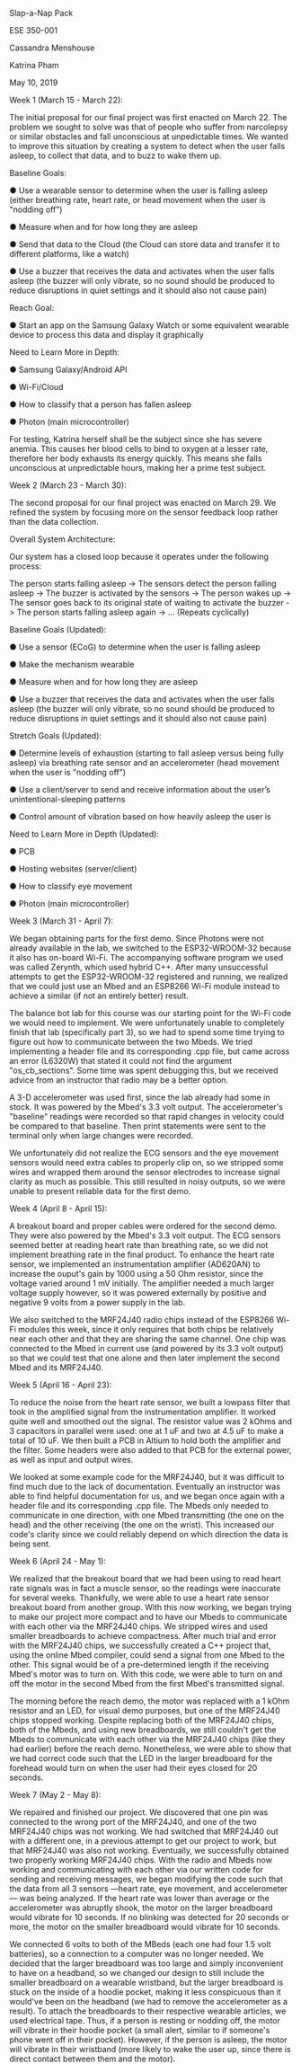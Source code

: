 Slap-a-Nap Pack

ESE 350-001

Cassandra Menshouse

Katrina Pham

May 10, 2019


Week 1 (March 15 - March 22):

The initial proposal for our final project was first enacted on March 22. The problem we sought to solve was that of people who suffer from narcolepsy or similar obstacles and fall unconscious at unpedictable times. We wanted to improve this situation by creating a system to detect when the user falls asleep, to collect that data, and to buzz to wake them up.


Baseline Goals:

● Use a wearable sensor to determine when the user is falling asleep (either breathing rate, heart rate, or head movement when the user is "nodding off")

● Measure when and for how long they are asleep

● Send that data to the Cloud (the Cloud can store data and transfer it to different platforms, like a watch)

● Use a buzzer that receives the data and activates when the user falls asleep (the buzzer will only vibrate, so no sound should be produced to reduce disruptions in quiet settings and it should also not cause pain)


Reach Goal:

● Start an app on the Samsung Galaxy Watch or some equivalent wearable device to process this data and display it graphically


Need to Learn More in Depth:

● Samsung Galaxy/Android API

● Wi-Fi/Cloud

● How to classify that a person has fallen asleep

● Photon (main microcontroller)


For testing, Katrina herself shall be the subject since she has severe anemia. This causes her blood cells to bind to oxygen at a lesser rate, therefore her body exhausts its energy quickly. This means she falls unconscious at unpredictable hours, making her a prime test subject.


Week 2 (March 23 - March 30):

The second proposal for our final project was enacted on March 29. We refined the system by focusing more on the sensor feedback loop rather than the data collection.


Overall System Architecture:

Our system has a closed loop because it operates under the following process:

The person starts falling asleep -> The sensors detect the person falling asleep -> The buzzer is activated by the sensors -> The person wakes up -> The sensor goes back to its original state of waiting to activate the buzzer -> The person starts falling asleep again -> … (Repeats cyclically)


Baseline Goals (Updated):

● Use a sensor (ECoG) to determine when the user is falling asleep

● Make the mechanism wearable

● Measure when and for how long they are asleep

● Use a buzzer that receives the data and activates when the user falls asleep (the buzzer will only vibrate, so no sound should be produced to reduce disruptions in quiet settings and it should also not cause pain)


Stretch Goals (Updated):

● Determine levels of exhaustion (starting to fall asleep versus being fully asleep) via breathing rate sensor and an accelerometer (head movement when the user is "nodding off")

● Use a client/server to send and receive information about the user’s unintentional-sleeping patterns

● Control amount of vibration based on how heavily asleep the user is


Need to Learn More in Depth (Updated):

● PCB

● Hosting websites (server/client)

● How to classify eye movement

● Photon (main microcontroller)


Week 3 (March 31 - April 7):

We began obtaining parts for the first demo. Since Photons were not already available in the lab, we switched to the ESP32-WROOM-32 because it also has on-board Wi-Fi. The accompanying software program we used was called Zerynth, which used hybrid C++. After many unsuccessful attempts to get the ESP32-WROOM-32 registered and running, we realized that we could just use an Mbed and an ESP8266 Wi-Fi module instead to achieve a similar (if not an entirely better) result. 

The balance bot lab for this course was our starting point for the Wi-Fi code we would need to implement. We were unfortunately unable to completely finish that lab (specifically part 3), so we had to spend some time trying to figure out how to communicate between the two Mbeds. We tried implementing a header file and its corresponding .cpp file, but came across an error (L6320W) that stated it could not find the argument "os_cb_sections". Some time was spent debugging this, but we received advice from an instructor that radio may be a better option.

A 3-D accelerometer was used first, since the lab already had some in stock. It was powered by the Mbed's 3.3 volt output. The accelerometer's "baseline" readings were recorded so that rapid changes in velocity could be compared to that baseline. Then print statements were sent to the terminal only when large changes were recorded.

We unfortunately did not realize the ECG sensors and the eye movement sensors would need extra cables to properly clip on, so we stripped some wires and wrapped them around the sensor electrodes to increase signal clarity as much as possible. This still resulted in noisy outputs, so we were unable to present reliable data for the first demo.


Week 4 (April 8 - April 15):

A breakout board and proper cables were ordered for the second demo. They were also powered by the Mbed's 3.3 volt output. The ECG sensors seemed better at reading heart rate than breathing rate, so we did not implement breathing rate in the final product. To enhance the heart rate sensor, we implemented an instrumentation amplifier (AD620AN) to increase the ouput's gain by 1000 using a 50 Ohm resistor, since the voltage varied around 1 mV initially. The amplifier needed a much larger voltage supply however, so it was powered externally by positive and negative 9 volts from a power supply in the lab.

We also switched to the MRF24J40 radio chips instead of the ESP8266 Wi-Fi modules this week, since it only requires that both chips be relatively near each other and that they are sharing the same channel. One chip was connected to the Mbed in current use (and powered by its 3.3 volt output) so that we could test that one alone and then later implement the second Mbed and its MRF24J40.


Week 5 (April 16 - April 23):

To reduce the noise from the heart rate sensor, we built a lowpass filter that took in the amplified signal from the instrumentation amplifier. It worked quite well and smoothed out the signal. The resistor value was 2 kOhms and 3 capacitors in parallel were used: one at 1 uF and two at 4.5 uF to make a total of 10 uF. We then built a PCB in Altium to hold both the amplifier and the filter. Some headers were also added to that PCB for the external power, as well as input and output wires.

We looked at some example code for the MRF24J40, but it was difficult to find much due to the lack of documentation. Eventually an instructor was able to find helpful documentation for us, and we began once again with a header file and its corresponding .cpp file. The Mbeds only needed to communicate in one direction, with one Mbed transmitting (the one on the head) and the other receiving (the one on the wrist). This increased our code's clarity since we could reliably depend on which direction the data is being sent.


Week 6 (April 24 - May 1):

We realized that the breakout board that we had been using to read heart rate signals was in fact a muscle sensor, so the readings were inaccurate for several weeks. Thankfully, we were able to use a heart rate sensor breakout board from another group. With this now working, we began trying to make our project more compact and to have our Mbeds to communicate with each other via the MRF24J40 chips. We stripped wires and used smaller breadboards to achieve compactness. After much trial and error with the MRF24J40 chips, we successfully created a C++ project that, using the online Mbed compiler, could send a signal from one Mbed to the other. This signal would be of a pre-determined length if the receiving Mbed's motor was to turn on. With this code, we were able to turn on and off the motor in the second Mbed from the first Mbed's transmitted signal.

The morning before the reach demo, the motor was replaced with a 1 kOhm resistor and an LED, for visual demo purposes, but one of the MRF24J40 chips stopped working. Despite replacing both of the MRF24J40 chips, both of the Mbeds, and using new breadboards, we still couldn't get the Mbeds to communicate with each other via the MRF24J40 chips (like they had earlier) before the reach demo. Nonetheless, we were able to show that we had correct code such that the LED in the larger breadboard for the forehead would turn on when the user had their eyes closed for 20 seconds.

Week 7 (May 2 - May 8):

We repaired and finished our project. We discovered that one pin was connected to the wrong port of the MRF24J40, and one of the two MRF24J40 chips was not working. We had switched that MRF24J40 out with a different one, in a previous attempt to get our project to work, but that MRF24J40 was also not working. Eventually, we successfully obtained two properly working MRF24J40 chips. With the radio and Mbeds now working and communicating with each other via our written code for sending and receiving messages, we began modifying the code such that the data from all 3 sensors —heart rate, eye movement, and accelerometer — was being analyzed. If the heart rate was lower than average or the accelerometer was abruptly shook, the motor on the larger breadboard would vibrate for 10 seconds. If no blinking was detected for 20 seconds or more, the motor on the smaller breadboard would vibrate for 10 seconds.

We connected 6 volts to both of the MBeds (each one had four 1.5 volt batteries), so a connection to a computer was no longer needed. We decided that the larger breadboard was too large and simply inconvenient to have on a headband, so we changed our design to still include the smaller breadboard on a wearable wristband, but the larger breadboard is stuck on the inside of a hoodie pocket, making it less conspicuous than it would've been on the headband (we had to remove the accelerometer as a result). To attach the breadboards to their respective wearable articles, we used electrical tape. Thus, if a person is resting or nodding off, the motor will vibrate in their hoodie pocket (a small alert, similar to if someone's phone went off in their pocket). However, if the person is asleep, the motor will vibrate in their wristband (more likely to wake the user up, since there is direct contact between them and the motor). 
